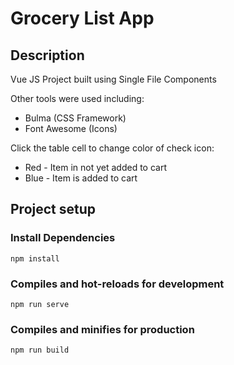 # Grocery List App

## Description

Vue JS Project built using Single File Components

Other tools were used including:

- Bulma (CSS Framework)
- Font Awesome (Icons)

Click the table cell to change color of check icon:

- Red - Item in not yet added to cart
- Blue - Item is added to cart

## Project setup

### Install Dependencies

```
npm install
```

### Compiles and hot-reloads for development

```
npm run serve
```

### Compiles and minifies for production

```
npm run build
```
